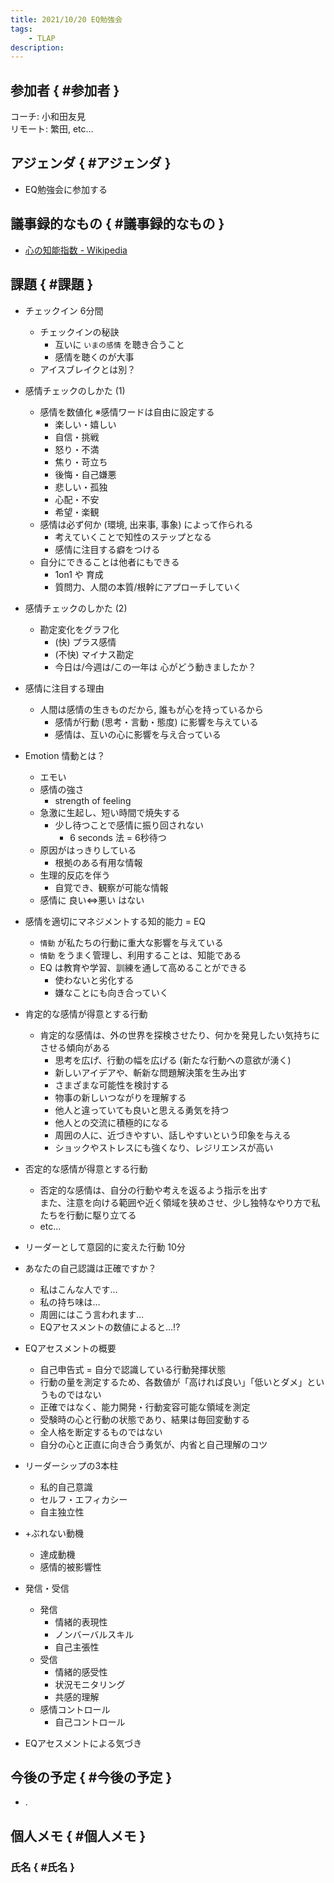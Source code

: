 ```yaml
---
title: 2021/10/20 EQ勉強会
tags:
    - TLAP
description: 
---
```


## 参加者 { #参加者 }

コーチ: 小和田友見  
リモート: 繁田, etc...  

## アジェンダ { #アジェンダ }

* EQ勉強会に参加する

## 議事録的なもの { #議事録的なもの }

* [心の知能指数 - Wikipedia](https://ja.wikipedia.org/wiki/心の知能指数)

## 課題 { #課題 }

* チェックイン 6分間
    * チェックインの秘訣
        * 互いに `いまの感情` を聴き合うこと
        * 感情を聴くのが大事
    * アイスブレイクとは別？

* 感情チェックのしかた (1)
    * 感情を数値化 ※感情ワードは自由に設定する
        * 楽しい・嬉しい
        * 自信・挑戦
        * 怒り・不満
        * 焦り・苛立ち
        * 後悔・自己嫌悪
        * 悲しい・孤独
        * 心配・不安
        * 希望・楽観
    * 感情は必ず何か (環境, 出来事, 事象) によって作られる
        * 考えていくことで知性のステップとなる
        * 感情に注目する癖をつける
    * 自分にできることは他者にもできる
        * 1on1 や 育成
        * 質問力、人間の本質/根幹にアプローチしていく

* 感情チェックのしかた (2)
    * 勘定変化をグラフ化
        * (快) プラス感情
        * (不快) マイナス勘定
        * 今日は/今週は/この一年は 心がどう動きましたか？

* 感情に注目する理由
    * 人間は感情の生きものだから, 誰もが心を持っているから
        * 感情が行動 (思考・言動・態度) に影響を与えている
        * 感情は、互いの心に影響を与え合っている

* Emotion 情動とは？
    * エモい
    * 感情の強さ
        * strength of feeling
    * 急激に生起し、短い時間で焼失する
        * 少し待つことで感情に振り回されない
            * 6 seconds 法 = 6秒待つ
    * 原因がはっきりしている
        * 根拠のある有用な情報
    * 生理的反応を伴う
        * 自覚でき、観察が可能な情報
    * 感情に 良い⇔悪い はない

* 感情を適切にマネジメントする知的能力 = EQ
    * `情動` が私たちの行動に重大な影響を与えている
    * `情動` をうまく管理し、利用することは、知能である
    * EQ は教育や学習、訓練を通して高めることができる
        * 使わないと劣化する
        * 嫌なことにも向き合っていく

* 肯定的な感情が得意とする行動
    * 肯定的な感情は、外の世界を探検させたり、何かを発見したい気持ちにさせる傾向がある
        * 思考を広げ、行動の幅を広げる (新たな行動への意欲が湧く)
        * 新しいアイデアや、斬新な問題解決策を生み出す
        * さまざまな可能性を検討する
        * 物事の新しいつながりを理解する
        * 他人と違っていても良いと思える勇気を持つ
        * 他人との交流に積極的になる
        * 周囲の人に、近づきやすい、話しやすいという印象を与える
        * ショックやストレスにも強くなり、レジリエンスが高い

* 否定的な感情が得意とする行動
    * 否定的な感情は、自分の行動や考えを返るよう指示を出す  
      また、注意を向ける範囲や近く領域を狭めさせ、少し独特なやり方で私たちを行動に駆り立てる
    * etc...

* リーダーとして意図的に変えた行動 10分

* あなたの自己認識は正確ですか？
    * 私はこんな人です…
    * 私の持ち味は…
    * 周囲にはこう言われます…
    * EQアセスメントの数値によると…!?

* EQアセスメントの概要
    * 自己申告式 = 自分で認識している行動発揮状態
    * 行動の量を測定するため、各数値が「高ければ良い」「低いとダメ」というものではない
    * 正確ではなく、能力開発・行動変容可能な領域を測定
    * 受験時の心と行動の状態であり、結果は毎回変動する
    * 全人格を断定するものではない
    * 自分の心と正直に向き合う勇気が、内省と自己理解のコツ

* リーダーシップの3本柱
    * 私的自己意識
    * セルフ・エフィカシー
    * 自主独立性
* +ぶれない動機
    * 達成動機
    * 感情的被影響性
* 発信・受信
    * 発信
        * 情緒的表現性
        * ノンバーバルスキル
        * 自己主張性
    * 受信
        * 情緒的感受性
        * 状況モニタリング
        * 共感的理解
    * 感情コントロール
        * 自己コントロール

* EQアセスメントによる気づき

## 今後の予定 { #今後の予定 }

* .

## 個人メモ { #個人メモ }

### 氏名 { #氏名 }
